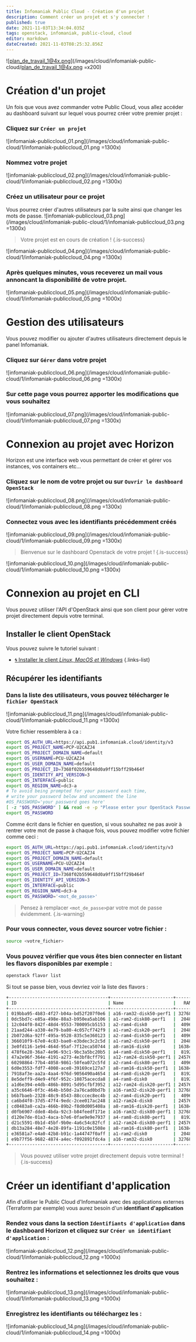 ```yaml
---
title: Infomaniak Public Cloud - Création d'un projet
description: Comment créer un projet et s'y connecter !
published: true
date: 2021-11-03T13:34:04.035Z
tags: openstack, infomaniak, public-cloud, cloud
editor: markdown
dateCreated: 2021-11-03T08:25:32.856Z
---
```


![plan_de_travail_1@4x.png](/images/cloud/infomaniak-public-cloud/plan_de_travail_1@4x.png =x200)
# Création d'un projet
Un fois que vous avez commander votre Public Cloud, vous allez accéder au dashboard suivant sur lequel vous pourrez créer votre premier projet :
### Cliquez sur `Créer un projet`
![infomaniak-publiccloud_01.png](/images/cloud/infomaniak-public-cloud/1/infomaniak-publiccloud_01.png =1300x)
### Nommez votre projet
![infomaniak-publiccloud_02.png](/images/cloud/infomaniak-public-cloud/1/infomaniak-publiccloud_02.png =1300x)
### Créez un utilisateur pour ce projet
Vous pourrez créer d'autres utilisateurs par la suite ainsi que changer les mots de passe.
![infomaniak-publiccloud_03.png](/images/cloud/infomaniak-public-cloud/1/infomaniak-publiccloud_03.png =1300x)

> Votre projet est en cours de création !
{.is-success}

![infomaniak-publiccloud_04.png](/images/cloud/infomaniak-public-cloud/1/infomaniak-publiccloud_04.png =1300x)
### Après quelques minutes, vous receverez un mail vous annoncant la disponibilité de votre projet.
![infomaniak-publiccloud_05.png](/images/cloud/infomaniak-public-cloud/1/infomaniak-publiccloud_05.png =1000x)

# Gestion des utilisateurs
Vous pouvez modifier ou ajouter d'autres utilisateurs directement depuis le panel Infomaniak.
### Cliquez sur `Gérer` dans votre projet 
![infomaniak-publiccloud_06.png](/images/cloud/infomaniak-public-cloud/1/infomaniak-publiccloud_06.png =1300x)
### Sur cette page vous pourrez apporter les modifications que vous souhaitez
![infomaniak-publiccloud_07.png](/images/cloud/infomaniak-public-cloud/1/infomaniak-publiccloud_07.png =1300x)

# Connexion au projet avec Horizon
Horizon est une interface web vous permettant de créer et gérer vos instances, vos containers etc...
### Cliquez sur le nom de votre projet ou sur `Ouvrir le dashboard OpenStack`
![infomaniak-publiccloud_08.png](/images/cloud/infomaniak-public-cloud/1/infomaniak-publiccloud_08.png =1300x)
### Connectez vous avec les identifiants précédemment créés
![infomaniak-publiccloud_09.png](/images/cloud/infomaniak-public-cloud/1/infomaniak-publiccloud_09.png =1300x)

> Bienvenue sur le dashboard Openstack de votre projet !
{.is-success}

![infomaniak-publiccloud_10.png](/images/cloud/infomaniak-public-cloud/1/infomaniak-publiccloud_10.png =1300x)

# Connexion au projet en CLI
Vous pouvez utiliser l'API d'OpenStack ainsi que son client pour gérer votre projet directement depuis votre terminal.
## Installer le client OpenStack
Vous pouvez suivre le tutoriel suivant : 
- [🌀 Installer le client *Linux, MacOS et Windows*](/Cloud/OpenStack/Installation)
{.links-list}
## Récupérer les identifiants
### Dans la liste des utilisateurs, vous pouvez télécharger le `fichier OpenStack`
![infomaniak-publiccloud_11.png](/images/cloud/infomaniak-public-cloud/1/infomaniak-publiccloud_11.png =1300x)

Votre fichier ressemblera à ca :
```bash
export OS_AUTH_URL=https://api.pub1.infomaniak.cloud/identity/v3
export OS_PROJECT_NAME=PCP-U2CAZJ4
export OS_PROJECT_DOMAIN_NAME=default
export OS_USERNAME=PCU-U2CAZJ4
export OS_USER_DOMAIN_NAME=default
export OS_PROJECT_ID=7368f02b559648d0a9ff15bff29b464f
export OS_IDENTITY_API_VERSION=3
export OS_INTERFACE=public
export OS_REGION_NAME=dc3-a
# To avoid being prompted for your password each time,
# write your password below and uncomment the line
#OS_PASSWORD='your password goes here'
[ -z "$OS_PASSWORD" ] && read -e -p "Please enter your OpenStack Password for project $OS_PROJECT_NAME as user $OS_USERNAME: " OS_PASSWORD
export OS_PASSWORD
```
Comme écrit dans le fichier en question, si vous souhaitez ne pas avoir à rentrer votre mot de passe à chaque fois, vous pouvez modifier votre fichier comme ceci :
```bash
export OS_AUTH_URL=https://api.pub1.infomaniak.cloud/identity/v3
export OS_PROJECT_NAME=PCP-U2CAZJ4
export OS_PROJECT_DOMAIN_NAME=default
export OS_USERNAME=PCU-U2CAZJ4
export OS_USER_DOMAIN_NAME=default
export OS_PROJECT_ID=7368f02b559648d0a9ff15bff29b464f
export OS_IDENTITY_API_VERSION=3
export OS_INTERFACE=public
export OS_REGION_NAME=dc3-a
export OS_PASSWORD='<mot_de_passe>'
```
> Pensez à remplacer `<mot_de_passe>`par votre mot de passe évidemment.
{.is-warning}

### Pour vous connecter, vous devez sourcer votre fichier :
```bash
source <votre_fichier>
```

### Vous pouvez vérifier que vous êtes bien connecter en listant les flavors disponibles par exemple :
```bash
openstack flavor list
```
Si tout se passe bien, vous devriez voir la liste des flavors :
```bash
+--------------------------------------+------------------------+-------+------+-----------+-------+-----------+
| ID                                   | Name                   |   RAM | Disk | Ephemeral | VCPUs | Is Public |
+--------------------------------------+------------------------+-------+------+-----------+-------+-----------+
| 019bba95-4b83-4f27-b04a-bd52f207f0e6 | a16-ram32-disk50-perf1 | 32768 |   50 |         0 |    16 | True      |
| 0dc5bd7c-e85a-498e-88a3-b950ea5ab106 | a1-ram2-disk80-perf1   |  2048 |   80 |         0 |     1 | True      |
| 12c044f0-842f-48d4-9553-700095cb5153 | a2-ram4-disk0          |  4096 |    0 |         0 |     2 | True      |
| 21aad244-a330-4e79-ba80-4c057cf742f9 | a1-ram2-disk20-perf1   |  2048 |   20 |         0 |     1 | True      |
| 2b072d6a-92ff-495a-9528-835c5e360123 | a2-ram4-disk50-perf1   |  4096 |   50 |         0 |     2 | True      |
| 366010f9-67e0-4c83-bae0-e3bdec3c2c5d | a1-ram2-disk50-perf1   |  2048 |   50 |         0 |     1 | True      |
| 3e0fd116-1e94-464d-95af-7f12eca50744 | a8-ram16-disk0         | 16384 |    0 |         0 |     8 | True      |
| 478f6e28-36a7-4e96-93c1-9bc3a5bc20b5 | a4-ram8-disk50-perf1   |  8192 |   50 |         0 |     4 | True      |
| 47a2e96f-364e-4191-a273-4e3bf8cff791 | a12-ram24-disk50-perf1 | 24576 |   50 |         0 |    12 | True      |
| 60298864-77b4-4058-9861-50fea072c5fd | a2-ram4-disk80-perf1   |  4096 |   80 |         0 |     2 | True      |
| 6d0e3553-fdf7-4008-ace8-39169ce127a7 | a8-ram16-disk50-perf1  | 16384 |   50 |         0 |     8 | True      |
| 7918af3e-aa2a-4aa4-976d-9056490a4654 | a4-ram8-disk20-perf1   |  8192 |   20 |         0 |     4 | True      |
| 8e5deff9-d4e9-4f6f-952c-10875acecda8 | a4-ram8-disk0          |  8192 |    0 |         0 |     4 | True      |
| a1d6e394-e4db-486b-8091-5d95cfbf3952 | a12-ram24-disk20-perf1 | 24576 |   20 |         0 |    12 | True      |
| a35c6646-0f3c-464b-b50d-2a76cad0bd7b | a16-ram32-disk20-perf1 | 32768 |   20 |         0 |    16 | True      |
| b6b7baeb-2328-48c9-8543-88cccec8ec4b | a2-ram4-disk20-perf1   |  4096 |   20 |         0 |     2 | True      |
| ca6bd4f0-37d5-47f4-9edc-2cee017ac248 | a12-ram24-disk0        | 24576 |    0 |         0 |    12 | True      |
| cd0483a8-ca2a-466b-89b2-f8d0d005408a | a8-ram16-disk20-perf1  | 16384 |   20 |         0 |     8 | True      |
| d0fb6907-dde8-4bda-92c3-b84feedf171e | a16-ram32-disk80-perf1 | 32768 |   80 |         0 |    16 | True      |
| d120e7de-01a3-4aca-b7e6-0fae9e9e7937 | a4-ram8-disk80-perf1   |  8192 |   80 |         0 |     4 | True      |
| d21c5591-0b1d-45bf-9b0e-4a6c54c82fcf | a12-ram24-disk80-perf1 | 24576 |   80 |         0 |    12 | True      |
| db13a284-48e7-4e28-89fa-1191c0e1508e | a8-ram16-disk80-perf1  | 16384 |   80 |         0 |     8 | True      |
| e36581a7-e4a0-42b8-b91c-1a44747f0aff | a1-ram2-disk0          |  2048 |    0 |         0 |     1 | True      |
| e9b77f56-9682-4874-a4ec-f092891fdc4a | a16-ram32-disk0        | 32768 |    0 |         0 |    16 | True      |
+--------------------------------------+------------------------+-------+------+-----------+-------+-----------+
```

> Vous pouvez utiliser votre projet directement depuis votre terminal !
{.is-success}
# Créer un identifiant d'application
Afin d'utiliser le Public Cloud d'Infomaniak avec des applications externes (Terraform par exemple) vous aurez besoin d'un **identifiant d'application**

### Rendez vous dans la section `Identifiants d'application` dans le dashboard Horizon et cliquez sur `Créer un identifiant d'application` :
![infomaniak-publiccloud_12.png](/images/cloud/infomaniak-public-cloud/1/infomaniak-publiccloud_12.png =1000x)
### Rentrez les informations et selectionnez les droits que vous souhaitez :
![infomaniak-publiccloud_13.png](/images/cloud/infomaniak-public-cloud/1/infomaniak-publiccloud_13.png =1000x)
### Enregistrez les identifiants ou téléchargez les :
![infomaniak-publiccloud_14.png](/images/cloud/infomaniak-public-cloud/1/infomaniak-publiccloud_14.png =1000x)
